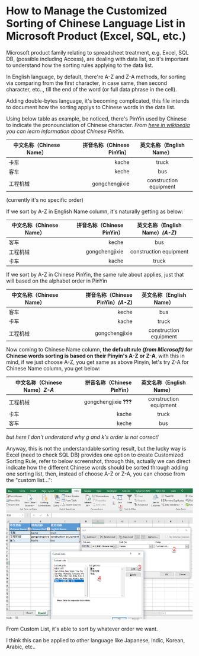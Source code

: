 # How to Manage the Customized Sorting of Chinese Language List in Microsoft Product (Excel, SQL, etc.)

Microsoft product family relating to spreadsheet treatment, e.g. Excel, SQL DB, (possible including Access), are dealing with data list, so it's important to understand how the sorting rules applying to the data list.

In English language, by default, there're A-Z and Z-A methods, for sorting via comparing from the first character, in case same, then second character, etc.., till the end of the word (or full data phrase in the cell).

Adding double-bytes language, it's becoming complicated, this file intends to document how the sorting applys to Chinese words in the data list.

Using below table as example, be noticed, there's PinYin used by Chinese to indicate the pronounciation of Chinese character.
*From [here in wikipedia](https://en.wikipedia.org/wiki/Pinyin) you can learn information about Chinese PinYin.*

|中文名称（Chinese Name）|拼音名称（Chinese PinYin）|英文名称（English Name）|
|-----------------------|-----------------------:| :--------------------:|
|卡车 |kache |truck |
|客车 |keche |bus |
|工程机械 |gongchengjixie |construction equipment|

(currently it's no specific order)

If we sort by A-Z in English Name column, it's naturally getting as below:

|中文名称（Chinese Name）|拼音名称（Chinese PinYin）|英文名称（English Name）*(A-Z)*|
|-----------------------|-----------------------:| :--------------------:|
|客车 |keche |bus |
|工程机械 |gongchengjixie |construction equipment|
|卡车 |kache |truck |

If we sort by A-Z in Chinese PinYin, the same rule about applies, just that will based on the alphabet order in PinYin

|中文名称（Chinese Name）|拼音名称（Chinese PinYin）*(A-Z)*|英文名称（English Name）|
|-----------------------|-----------------------:| :--------------------:|
|客车 |keche |bus |
|卡车 |kache |truck |
|工程机械 |gongchengjixie |construction equipment|

Now coming to Chinese Name column, **the default rule *(from Microsoft)* for Chinese words sorting is based on their Pinyin's A-Z or Z-A**, with this in mind, if we just choose A-Z, you get same as above Pinyin, let's try Z-A for Chinese Name column, you get below:

|中文名称（Chinese Name）*Z-A*|拼音名称（Chinese PinYin）|英文名称（English Name）|
|-----------------------|-----------------------:| :--------------------:|
|工程机械 |gongchengjixie  **???** |construction equipment|
|卡车 |kache |truck |
|客车 |keche |bus |

*but here I don't understand why g and k's order is not correct!*

Anyway, this is not the understandable sorting result, but the lucky way is Excel (need to check SQL DB) provides one option to create Customized Sorting Rule, refer to below screenshot, through this, actually we can direct indicate how the different Chinese words should be sorted through adding one sorting list, then, instead of choose A-Z or Z-A, you can choose from the "custom list...":

![Create Customized Sorting Rule in Excel](/pics/customized_sorting_in_excel.jpg)

From Custom List, it's able to sort by whatever order we want.

I think this can be applied to other language like Japanese, Indic, Korean, Arabic, etc..
